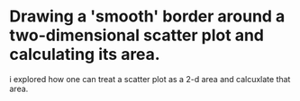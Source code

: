 # Drawing a 'smooth' border around a two-dimensional scatter plot and calculating its area.

i explored how one can treat a scatter plot as a 2-d area and calcuxlate that area. 
